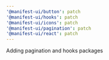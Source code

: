 ```yaml
---
'@manifest-ui/button': patch
'@manifest-ui/hooks': patch
'@manifest-ui/icons': patch
'@manifest-ui/pagination': patch
'@manifest-ui/react': patch
---
```


Adding pagination and hooks packages
